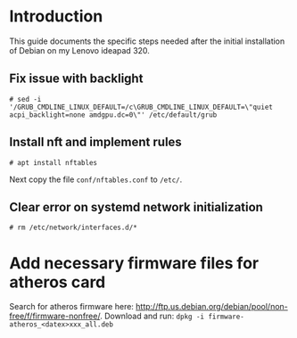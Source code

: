 # Introduction
This guide documents the specific steps needed after the initial installation of Debian on my Lenovo ideapad 320.

## Fix issue with backlight
```
# sed -i '/GRUB_CMDLINE_LINUX_DEFAULT=/c\GRUB_CMDLINE_LINUX_DEFAULT=\"quiet acpi_backlight=none amdgpu.dc=0\"' /etc/default/grub
```

## Install nft and implement rules
```
# apt install nftables
```
Next copy the file `conf/nftables.conf` to `/etc/`.

## Clear error on systemd network initialization
```
# rm /etc/network/interfaces.d/*

```

# Add necessary firmware files for atheros card

Search for atheros firmware here: http://ftp.us.debian.org/debian/pool/non-free/f/firmware-nonfree/. 
Download and run: `dpkg -i firmware-atheros_<datex>xxx_all.deb` 

